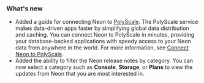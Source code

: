 ### What's new

- Added a guide for connecting Neon to [PolyScale](https://www.polyscale.ai/). The PolyScale service makes data-driven apps faster by simplifying global data distribution and caching. You can connect Neon to PolyScale in minutes, providing your database-backed applications with speedy access to your Neon data from anywhere in the world. For more information, see [Connect Neon to PolyScale](/docs/guides/polyscale).
- Added the ability to filter the Neon release notes by category. You can now select a category such as **Console**, **Storage**, or **Plans** to view the updates from Neon that you are most interested in.
